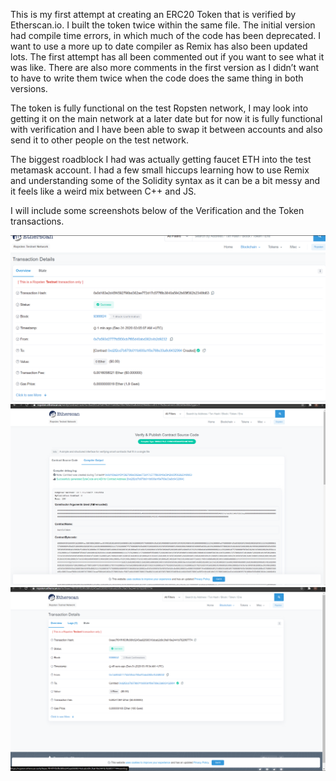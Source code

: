 This is my first attempt at creating an ERC20 Token that is verified by Etherscan.io. I built the token twice within the same file. The initial version had compile time errors, in which much of the code has been deprecated. I want to use a more up to date compiler as Remix has also been updated lots. The first attempt has all been commented out if you want to see what it was like. There are also more comments in the first version as I didn’t want to have to write them twice when the code does the same thing in both versions. 

The token is fully functional on the test Ropsten network, I may look into getting it on the main network at a later date but for now it is fully functional with verification and I have been able to swap it between accounts and also send it to other people on the test network.

The biggest roadblock I had was actually getting faucet ETH into the test metamask account. I had a few small hiccups learning how to use Remix and understanding some of the Solidity syntax as it can be a bit messy and it feels like a weird mix between C++ and JS.

I will include some screenshots below of the Verification and the Token transactions. 

![Initial transaction](https://github.com/Harrisonp365/ERC20-HazzieToken/blob/master/images/InitialTransaction.png)
![Verfication](https://github.com/Harrisonp365/ERC20-HazzieToken/blob/master/images/HazzieTokenVerification.png)
![transaction after verified](https://github.com/Harrisonp365/ERC20-HazzieToken/blob/master/images/TransactionAfterVerified.png)
